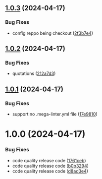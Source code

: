 ## [1.0.3](https://github.com/biosustain/code-quality-check/compare/v1.0.2...v1.0.3) (2024-04-17)


### Bug Fixes

* config reppo being checkout ([2f3b7e4](https://github.com/biosustain/code-quality-check/commit/2f3b7e444babca33fd16c8d191e00b8903b2be11))

## [1.0.2](https://github.com/biosustain/code-quality-check/compare/v1.0.1...v1.0.2) (2024-04-17)


### Bug Fixes

* quotations ([212a7d3](https://github.com/biosustain/code-quality-check/commit/212a7d3ec393d6c914f652a280488a3b85ef7b1a))

## [1.0.1](https://github.com/biosustain/code-quality-check/compare/v1.0.0...v1.0.1) (2024-04-17)


### Bug Fixes

* support no .mega-linter.yml file ([17e9810](https://github.com/biosustain/code-quality-check/commit/17e98103950748295f915e949cfc3b112791e3a1))

# 1.0.0 (2024-04-17)


### Bug Fixes

* code quality release code ([1761ceb](https://github.com/biosustain/code-quality-check/commit/1761ceb104087e746edb5c867df3304c9f2eac20))
* code quality release code ([b0b3294](https://github.com/biosustain/code-quality-check/commit/b0b329437f943e23d7290040577f1320ffe151a7))
* code quality release code ([d8ad3e4](https://github.com/biosustain/code-quality-check/commit/d8ad3e4e41c5660fa5219a6d1da2e785305841e6))
